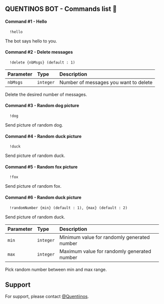 
## QUENTINOS BOT - Commands list 🤖




#### Command #1 - Hello

```doc
  !hello
```
The bot says hello to you.

#### Command #2 - Delete messages

```doc
  !delete {nbMsgs} (default : 1)
```

| Parameter | Type     | Description                       |
| :-------- | :------- | :-------------------------------- |
| `nbMsgs`  | `integer` | Number of messages you want to delete |

Delete the desired number of messages.

#### Command #3 - Random dog picture

```doc
  !dog
```
Send picture of random dog.

#### Command #4 - Random duck picture

```doc
  !duck
```
Send picture of random duck.

#### Command #5 - Random fox picture

```doc
  !fox
```
Send picture of random fox.

#### Command #6 - Random duck picture

```doc
  !randomNumber {min} (default : 1), {max} (default : 2)
```
Send picture of random duck.


| Parameter | Type     | Description                       |
| :-------- | :------- | :-------------------------------- |
| `min`  | `integer` | Minimum value for randomly generated number |
| `max`  | `integer` | Maximum value for randomly generated number |

Pick random number between min and max range.

## Support

For support, please contact [@Quentiinos](https://github.com/quentiinos).

